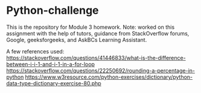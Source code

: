 # Python-challenge
This is the repository for Module 3 homework.
Note: worked on this assignment with the help of tutors, guidance from StackOverflow forums, Google, geeksforgeeks, and AskBCs Learning Assistant.

A few references used:
https://stackoverflow.com/questions/41446833/what-is-the-difference-between-i-i-1-and-i-1-in-a-for-loop
https://stackoverflow.com/questions/22250692/rounding-a-percentage-in-python
https://www.w3resource.com/python-exercises/dictionary/python-data-type-dictionary-exercise-80.php